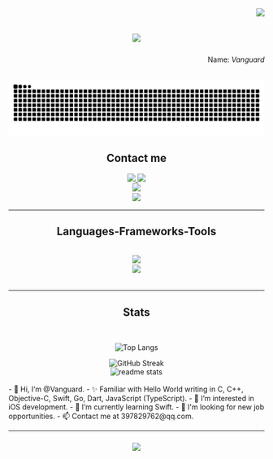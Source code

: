 <img align="right" src="https://komarev.com/ghpvc/?username=xasadness&style=for-the-badge" />

<h1 align="center">
    <img src="https://readme-typing-svg.herokuapp.com/?font=Righteous&size=35&center=true&vCenter=true&width=500&height=70&duration=4000&lines=Hello+World!!!;+Developer" />
</h1>

<p align="right">Name: <i color="blue">Vanguard</i></p>

<br/>

<img alt="snake eating my contributions" src="https://raw.githubusercontent.com/xqsadness/xqsadness/output/github-contribution-grid-snake.svg" />

<h2 align="center">Contact me</h2>
<div align="center"> 
  <a href="https://linkedin.com/in/xuanquy" target="_blank">
    <img src="https://img.shields.io/badge/LinkedIn-0077B5?style=for-the-badge&logo=linkedin&logoColor=white" target="_blank" />
  </a>
  <a href="https://www.instagram.com/_xuan_quy/" target="_blank">
    <img src="https://img.shields.io/badge/Instagram-333333?style=for-the-badge&logo=instagram&logoColor=red">
  </a>
  <div>
    <a href="https://github.com/xqsadness" target="_blank">
      <img src="https://img.shields.io/badge/Github-xqsadness-green?style=for-the-badge&logo=github">
    </a>
  </div>
  <div>
    <a href="mailto:mailto:xuanquy2433@gmail.com" target="_blank">
      <img src="https://img.shields.io/badge/Email-xuanquy2433@gmail.com-teal?style=for-the-badge&logo=gmail">
    </a>
  </div>
</div>

<hr/>

<h2 align="center">Languages-Frameworks-Tools</h2>
<br/>
<div align="center">
  <img src="https://skillicons.dev/icons?i=swift,github,git,vscode,mongodb,react,java,figma,markdown,spring,netlify"/><br>
  <img src="https://skillicons.dev/icons?i=javascript,firebase,mysql,bootstrap,mui,html,css,photoshop,postman,vercel" /><br>
</div>

<br/>
<hr/>

<h2 align="center">Stats</h2>
<br>
<div align="center">
    
  ![Top Langs](https://github-readme-stats.vercel.app/api/top-langs/?username=xqsadness&layout=compact&theme=tokyonight)

  <img src="https://streak-stats.demolab.com?user=xqsadness&theme=holi-theme" alt="GitHub Streak"/>
    <br/>
  <img width=390 src="https://github-readme-stats-salesp07.vercel.app/api?username=xqsadness&count_private=true&show_icons=true&theme=react&rank_icon=github&border_radius=10" alt="readme stats" />

</div>

<br/>
- 👋 Hi, I’m @Vanguard.
- ✨ Familiar with Hello World writing in C, C++, Objective-C, Swift, Go, Dart, JavaScript (TypeScript).
- 👀 I’m interested in iOS development.
- 🌱 I’m currently learning Swift.
- 💞️ I'm looking for new job opportunities.
- 📫 Contact me at 397829762@qq.com.
<br/>
<hr/>

<h3 align="center">
    <img src="https://readme-typing-svg.herokuapp.com/?font=Righteous&size=25&center=true&vCenter=true&width=500&height=70&duration=4000&lines=Thanks+for+visiting!;+!!!">
</h3>

<br/>
